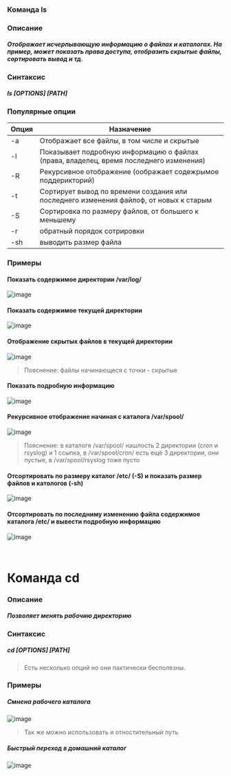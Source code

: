 ### Команда ls

### Описание
##### Отображает исчерпывающую информацию о файлах и каталогах. На пример, может показать права доступа, отобразить скрытые файлы, сортировать вывод и тд.

### Синтаксис
##### ls [OPTIONS] [PATH]

### Популярные опции

Опция | Назначение
------|----
-a | Отображает все файлы, в том числе и скрытые
-l | Показывает подробную информацию о файлах (права, владелец, время последнего изменения)
-R | Рекурсивное отображение (оображает содежрымое поддерикторий)
-t | Сортирует вывод по времени создания или последнего изменения файлоф, от новых к старым
-S | Сортировка по размеру файлов, от большего к меньшему
-r | обратный порядок сотрировки
-sh| выводить размер файла

### Примеры
#### Показать содержимое директории /var/log/
 ![image](https://user-images.githubusercontent.com/82635801/163769200-ff027315-47a0-4c55-af08-d3414d17d31a.png)
#### Показать содержимое текущей директории
 ![image](https://user-images.githubusercontent.com/82635801/163768917-d4539e25-6b09-44e5-8c4c-e515861ec74f.png)
#### Отображение скрытых файлов в текущей директории
 ![image](https://user-images.githubusercontent.com/82635801/163769797-5dc0371d-3aa0-471c-9db0-cab59a3b60c6.png)
> Пояснение: файлы начинающеся с точки - скрытые
#### Показать подробную информацию
 ![image](https://user-images.githubusercontent.com/82635801/163769964-38d58407-42af-4fa0-b026-9969d9e46a5e.png)
####  Рекурсивное отображение начиная с каталога /var/spool/
 ![image](https://user-images.githubusercontent.com/82635801/163770973-03198e62-0ba7-4939-a6f4-3f7bab54972f.png)
> Пояснение: в каталоге /var/spool/ нашлость 2 директории (cron и rsyslog) и 1 ссылка, в /var/spool/cron/ есть ещё 3 директории, они пустые, в /var/spool/rsyslog тоже пусто
#### Отсортировать по размеру каталог /etc/ (-S) и показать размер файлов и катологов (-sh)
![image](https://user-images.githubusercontent.com/82635801/163773605-d9aee44d-fc4c-4239-97d9-96ac3f1b25c6.png)
#### Отсортировать по последниму изменению файла содержимое каталога /etc/ и вывести подробную информацию
![image](https://user-images.githubusercontent.com/82635801/163775023-a0fa6b1d-7bd9-45ec-bcfb-a16aeb2b17bc.png)

<br>

Команда cd
====

### Описание
##### Позволяет менять рабочию директорию

### Синтаксис
##### cd [OPTIONS] [PATH] 

> Есть несколько опций но они пактически  бесполезны.

### Примеры
##### Смнена рабочего каталога
![image](https://user-images.githubusercontent.com/82635801/163777599-31d5461e-da04-4bf5-8215-ec383b38a660.png)
> Так же можно использовать и отностительный путь
##### Быстрый переход в домашний каталог
![image](https://user-images.githubusercontent.com/82635801/163776923-e5e995dc-6550-4c0f-8234-6a887b358ebf.png)



